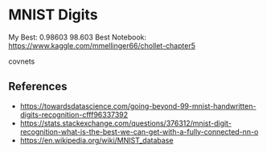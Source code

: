 # MNIST Digits

My Best: 0.98603 98.603
Best Notebook: https://www.kaggle.com/mmellinger66/chollet-chapter5

covnets

## References

- https://towardsdatascience.com/going-beyond-99-mnist-handwritten-digits-recognition-cfff96337392
- https://stats.stackexchange.com/questions/376312/mnist-digit-recognition-what-is-the-best-we-can-get-with-a-fully-connected-nn-o
- https://en.wikipedia.org/wiki/MNIST_database
